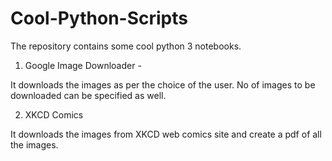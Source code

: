 # Cool-Python-Scripts

The repository contains some cool python 3 notebooks. 

1. Google Image Downloader -

  It downloads the images as per the choice of the user. No of images to be downloaded can be specified as well.

2. XKCD Comics

  It downloads the images from XKCD web comics site and create a pdf of all the images.

